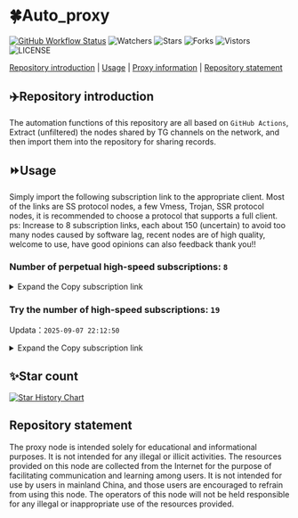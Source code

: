 # 🍀Auto_proxy
[![GitHub Workflow Status](https://img.shields.io/github/actions/workflow/status/PangTouY00/Auto_proxy/main.yml?branch=main)](https://github.com/PangTouY00/Auto_proxy/actions/workflows/main.yml?branch=main) 
![Watchers](https://img.shields.io/github/watchers/w1770946466/Auto_proxy) ![Stars](https://img.shields.io/github/stars/PangTouY00/Auto_proxy) ![Forks](https://img.shields.io/github/forks/w1770946466/Auto_proxy) ![Vistors](https://visitor-badge.laobi.icu/badge?page_id=PangTouY00.Auto_proxy) ![LICENSE](https://img.shields.io/badge/license-CC%20BY--SA%204.0-green.svg)

[Repository introduction](https://github.com/PangTouY00/Auto_proxy#Repositoryintroduction) | [Usage](https://github.com/PangTouY00/Auto_proxy#Usage) | [Proxy information](https://github.com/PangTouY00/Auto_proxy#Proxyinformation) | [Repository statement](https://github.com/PangTouY00/Auto_proxy#Repositorystatement)

## ✈️Repository introduction
The automation functions of this repository are all based on `GitHub Actions`,
Extract (unfiltered) the nodes shared by TG channels on the network, and then import them into the repository for sharing records.

## ⏩Usage
Simply import the following subscription link to the appropriate client. Most of the links are SS protocol nodes, a few Vmess, Trojan, SSR protocol nodes, it is recommended to choose a protocol that supports a full client.
ps: Increase to 8 subscription links, each about 150 (uncertain) to avoid too many nodes caused by software lag, recent nodes are of high quality, welcome to use, have good opinions can also feedback thank you!!

### Number of perpetual high-speed subscriptions: `8`

<details>
  <summary>Expand the Copy subscription link</summary>

  
- [Multiprotocol Base64 encoding](https://raw.githubusercontent.com/PangTouY00/Auto_proxy/main/Long_term_subscription1)
`https://raw.githubusercontent.com/PangTouY00/Auto_proxy/main/Long_term_subscription_num`
`Total number of merge nodes: 331`

- [Multiprotocol Base64 encoding](https://raw.githubusercontent.com/PangTouY00/Auto_proxy/main/Long_term_subscription1)
`https://raw.githubusercontent.com/PangTouY00/Auto_proxy/main/Long_term_subscription1`
`Total number of merge nodes: 42`

- [Multiprotocol Base64 encoding](https://raw.githubusercontent.com/PangTouY00/Auto_proxy/main/Long_term_subscription2)
`https://raw.githubusercontent.com/PangTouY00/Auto_proxy/main/Long_term_subscription2`
`Total number of merge nodes: 42`

- [Multiprotocol Base64 encoding](https://raw.githubusercontent.com/PangTouY00/Auto_proxy/main/Long_term_subscription3)
`https://raw.githubusercontent.com/PangTouY00/Auto_proxy/main/Long_term_subscription3`
`Total number of merge nodes: 42`

- [Multiprotocol Base64 encoding](https://raw.githubusercontent.com/PangTouY00/Auto_proxy/main/Long_term_subscription4)
`https://raw.githubusercontent.com/PangTouY00/Auto_proxy/main/Long_term_subscription4`
`Total number of merge nodes: 42`

- [Multiprotocol Base64 encoding](https://raw.githubusercontent.comPangTouY00/Auto_proxy/main/Long_term_subscription5)
`https://raw.githubusercontent.com/PangTouY00/Auto_proxy/main/Long_term_subscription5`
`Total number of merge nodes: 42`

- [Multiprotocol Base64 encoding](https://raw.githubusercontent.com/PangTouY00/Auto_proxy/main/Long_term_subscription6)
`https://raw.githubusercontent.com/PangTouY00/Auto_proxy/main/Long_term_subscription6`
`Total number of merge nodes: 42`

- [Multiprotocol Base64 encoding](https://raw.githubusercontent.com/PangTouY00/Auto_proxy/main/Long_term_subscription7)
`https://raw.githubusercontent.com/PangTouY00/Auto_proxy/main/Long_term_subscription7`
`Total number of merge nodes: 42`

- [Multiprotocol Base64 encoding](https://raw.githubusercontent.com/PangTouY00/Auto_proxy/main/Long_term_subscription8)
`https://raw.githubusercontent.com/PangTouY00/Auto_proxy/main/Long_term_subscription8`
`Total number of merge nodes: 37`

- [Clash subscription](https://raw.githubusercontent.com/PangTouY00/Auto_proxy/main/Long_term_subscription2.yaml)
`https://raw.githubusercontent.com/PangTouY00/Auto_proxy/main/Long_term_subscription1.yaml`


- [Clash subscription](https://raw.githubusercontent.com/PangTouY00/Auto_proxy/main/Long_term_subscription2.yaml)
`https://raw.githubusercontent.com/PangTouY00/Auto_proxy/main/Long_term_subscription2.yaml`


- [Clash subscription](https://raw.githubusercontent.com/PangTouY00/Auto_proxy/main/Long_term_subscription3.yaml)
`https://raw.githubusercontent.com/PangTouY00/Auto_proxy/main/Long_term_subscription3.yaml`
  
</details>

### Try the number of high-speed subscriptions: `19`
Updata：`2025-09-07 22:12:50`


<details>
  <summary>Expand the Copy subscription link</summary>  

























































































































































































































































































































































































































































































































































































































































































































































































































































































































































































































































































































































































































































































































































































































































































































































































































































































































































































































































































































































































































































































































































































































































































































































































































































































































































































































































































































































































































































































































































































































































































































































































































































































































































































































































































































































































































































































































































































































































































































































































































































































































































































































































































































































































































































































































































































































































































































































































































































































































































































































































































































































































































































































































































































































































































































































































































































































































































































































































































































































































































































































































































































































































































































































































































































































































































































































































































































































































































































































































































































































































































































































































































































































































































































































































































































































































































































































































































































































































































































































































































































































































































































































































































































































































































































































































































































































































































































































































































































































































































































































































































































































































































































































































































































































































































































































































































































































































































































































































































































































































































































































































































































































































































































































































































































































































































































































































































































































































































































































































































































































































































































































































































































































































































































































































































































































































































































































































































































































































































































































































































































































































































































































































































































































































































































































































































































































































































































































































































































































































































































































































































































































































































































































































































































































































































































































































































































































































































































































































































































































































































































































































































































































































































































































































































































































































































































































































































































































































































































































































































































































































































































































































































































































































































































































































































































































































































































































































































































































































































































































































































































































































































































































































































































































































































































































































































































































































































































































































































































































































































































































































































































































































































































































































































































































































































































































































































































































































































































































































































































































































































































































































































































































































































































































































































































































































































































































































































































































































































































































































































































































































































































































































































































































































































































































































































































































































































































































































































































































































































































































































































































































































































































































































































































































































































































































































































































































































































































































































































































































































































































































































































































































































































































































































































































































































































































































































































































































































































































































































































































































































































































































































































































































































































































































































































































































































































































































































































































































































































































































































































































































































































































































































































































































































































































































































































































































































>Trial subscription：
`https://www.eeevpn.com/api/v1/client/subscribe?token=46d63eb5450fc682dfb7b4fd89933909`




>Trial subscription：
`https://ldld.whtjdasha.com/api/v1/client/subscribe?token=456953f722e3aba05913f9a8ab7abb25`




>Trial subscription：
`https://dl.vfkum.website/api/v1/client/subscribe?token=dd0b444e4b79d213b1d859e034d048a8`




>Trial subscription：
`https://dash.tuzivip03.top/api/v1/client/subscribe?token=10c7150077904df8af6c8c51bf5cd9ba`




>Trial subscription：
`https://nekocloud.xx.kg/api/v1/client/subscribe?token=94d41851ea0efef743e52a646f404337`




>Trial subscription：
`https://cfvpn.com/api/v1/client/subscribe?token=2930b18acfca71f06316007e5383828d`




>Trial subscription：
`https://sdvpapi.meytsoyxx.com/api/v1/client/subscribe?token=a5aa076459f1fe0337e82af6bd2fd17b`




>Trial subscription：
`https://go.yueyun.de/api/v1/client/subscribe?token=1f20913c086fe48a30ecc6facde9ce79`




>Trial subscription：
`https://yywhale.com/api/v1/client/subscribe?token=88019b3c8d4635e4a560bb86237b1a6c`




>Trial subscription：
`https://www.huojian2.xyz/api/v1/client/subscribe?token=edc99b01d23ecc42b9567267b882ab98`




>Trial subscription：
`https://nekocloud.qzz.io/api/v1/client/subscribe?token=69f0141f145ba30e4a8df51b808c3841`




>Trial subscription：
`https://xiaohuolongjc.top/api/v1/client/subscribe?token=df9176f57c45f1e8d17d3e261941b6bc`




>Trial subscription：
`https://dashuai.us/api/v1/client/subscribe?token=9e8d3c186431945bcd44aa42abbff649`




>Trial subscription：
`https://ld88.nxxbbf.com/api/v1/client/subscribe?token=f97bd5ae9209678e0c0ae5dfc063d0bc`




>Trial subscription：
`https://dash.tuzivip01.top/api/v1/client/subscribe?token=2bf2c06d952b191a0692e01ccbb00b0b`




>Trial subscription：
`https://qingyun.zybs.eu.org/api/v1/client/subscribe?token=84c816fc9045bee633fcf86c61b06b1a`




>Trial subscription：
`https://dash.tuzivip02.top/api/v1/client/subscribe?token=740fd7a1ce674261b905da364a0245c2`




>Trial subscription：
`https://kingfisher.top/api/v1/client/subscribe?token=d6390f37650e08f8898a6795c5c925e6`




>Trial subscription：
`https://v2b.zyrhk.top/api/v1/client/subscribe?token=419c46e7c7f10d9150f775fc71b17ed9`



</details>

## ✨Star count
[![Star History Chart](https://api.star-history.com/svg?repos=PangTouY00/Auto_proxy&type=Date)](https://star-history.com/#w1770946466/Auto_proxy&Date)



## Repository statement
The proxy node is intended solely for educational and informational purposes. It is not intended for any illegal or illicit activities. The resources provided on this node are collected from the Internet for the purpose of facilitating communication and learning among users. It is not intended for use by users in mainland China, and those users are encouraged to refrain from using this node. The operators of this node will not be held responsible for any illegal or inappropriate use of the resources provided.
